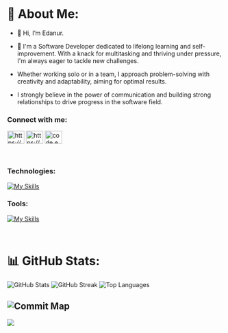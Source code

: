 # 💫 About Me:

- 👋 Hi, I’m Edanur.
  
- 👀 I'm a Software Developer dedicated to lifelong learning and self-improvement. With a knack for multitasking and thriving under pressure, I'm always eager to tackle new challenges.
  
-  Whether working solo or in a team, I approach problem-solving with creativity and adaptability, aiming for optimal results.

- I strongly believe in the power of communication and building strong relationships to drive progress in the software field.
  




<h3 align="left">Connect with me:</h3>
<p align="left">
<a href="https://linkedin.com/in/edanurg%C3%BCrgen/" target="blank"><img align="center" src="https://raw.githubusercontent.com/rahuldkjain/github-profile-readme-generator/master/src/images/icons/Social/linked-in-alt.svg" alt="https://www.linkedin.com/in/edanurg%C3%BCrgen/" height="30" width="40" /></a>
<a href="https://www.hackerrank.com/profile/edanurgurgen94" target="blank"><img align="center" src="https://raw.githubusercontent.com/rahuldkjain/github-profile-readme-generator/master/src/images/icons/Social/hackerrank.svg" alt="https://www.hackerrank.com/profile/edanurgurgen94" height="30" width="40" /></a>
<a href="https://discord.gg/code.edanur" target="blank"><img align="center" src="https://raw.githubusercontent.com/rahuldkjain/github-profile-readme-generator/master/src/images/icons/Social/discord.svg" alt="code.edanur" height="30" width="40" /></a>
</p>
</p>

<br>










### Technologies:
[![My Skills](https://skillicons.dev/icons?i=java,spring,js,html,css,mysql,postgres,&theme=light)](https://skillicons.dev)

### Tools:
[![My Skills](https://skillicons.dev/icons?i=idea,postman,bootstrap,vscode&theme=light)](https://skillicons.dev)





<br/>  


# 📊 GitHub Stats:
![GitHub Stats](https://github-readme-stats.vercel.app/api?username=Runadee&theme=dark&hide_border=false&include_all_commits=false&count_private=false)
![GitHub Streak](https://github-readme-streak-stats.herokuapp.com/?user=Runadee&theme=dark&hide_border=false)
![Top Languages](https://github-readme-stats.vercel.app/api/top-langs/?username=Runadee&theme=dark&hide_border=false&include_all_commits=false&count_private=false&layout=compact)


![Commit Map](https://ghchart.rshah.org/Runadee)
---
[![](https://visitcount.itsvg.in/api?id=Runadee&icon=0&color=0)](https://visitcount.itsvg.in)


  
<!-- Proudly created with GPRM ( https://gprm.itsvg.in ) --> 
